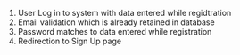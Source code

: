 1. User Log in to system with data entered while regidtration
2. Email validation which is already retained in database
3. Password matches to data entered while registration
4. Redirection to Sign Up page
